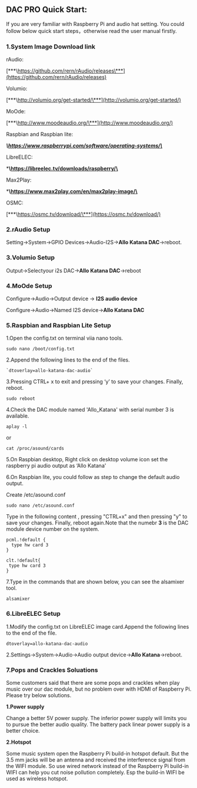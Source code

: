## DAC PRO Quick Start:

If you are very familiar with Raspberry Pi and audio hat setting. You could follow below quick start steps，otherwise read the user manual firstly.



### 1.System Image Download link

rAudio:

[***\https://github.com/rern/rAudio/releases\***](https://github.com/rern/rAudio/releases)

Volumio:

[***\http://volumio.org/get-started/\***](http://volumio.org/get-started/)

MoOde:

 [***\http://www.moodeaudio.org/\***](http://www.moodeaudio.org/)

Raspbian and Raspbian lite:

***\https://www.raspberrypi.com/software/operating-systems/\***

LibreELEC:

***\https://libreelec.tv/downloads/raspberry/\**

Max2Play:

***\https://www.max2play.com/en/max2play-image/\**

OSMC:

[***\https://osmc.tv/download/\***](https://osmc.tv/download/)

### 2.rAudio Setup

Setting→System→GPIO Devices→Audio-I2S→**Allo Katana DAC**→reboot.

### 3.Volumio Setup

Output→Selectyour i2s DAC→**Allo Katana DAC**→reboot

### 4.MoOde Setup

Configure→Audio→Output device → **I2S audio device**

Configure→Audio→Named I2S device→**Allo Katana DAC**

### 5.Raspbian and Raspbian Lite Setup

1.Open  the config.txt on terminal viia nano tools.

```
sudo nano /boot/config.txt
```

2.Append the following lines to the end of the files.

```
`dtoverlay=allo-katana-dac-audio`
```

3.Pressing CTRL+ x to exit and pressing  ‘y’  to save your changes. Finally, reboot.

```
sudo reboot
```

4.Check the DAC module named 'Allo_Katana' with serial number 3 is available. 

```
aplay -l 
```

or

```
cat /proc/asound/cards
```

5.On Raspbian desktop, Right click on desktop volume icon  set the raspberry pi audio output as ‘Allo Katana'

6.On Raspbian lite, you could follow as step to change the default audio output.

Create /etc/asound.conf 

```
sudo nano /etc/asound.conf
```

Type in the following content , pressing "CTRL+x" and then pressing "y" to save  your changes. Finally, reboot again.Note that the numebr **3** is the DAC module device number on the system.

```
pcml.!default {
  type hw card 3
}

clt.!default{
 type hw card 3
}
```

7.Type in the commands that are shown below, you can see the alsamixer tool.

```
alsamixer
```

### 6.LibreELEC Setup                            

1.Modify the config.txt on LibreELEC image card.Append the following lines to the end of the file.

```
dtoverlay=allo-katana-dac-audio
```

2.Settings→System→Audio→Audio output device→**Allo Katana**→reboot.



### 7.Pops and Crackles Soluations

Some customers said that there are some pops and crackles when play music over our dac module, but no problem over with HDMI of Raspberry Pi. Please try below solutions.

**1.Power supply**

Change a better 5V power supply. The inferior power supply will limits you to pursue the better  audio quality. The battery pack linear power supply is a better choice. 

**2.Hotspot**

Some music system open the Raspberry Pi build-in hotspot default. But the 3.5 mm jacks will be an antenna and received the interference signal from the WIFI module. So use wired network instead of the Raspberry Pi build-in WIFI can help you cut noise pollution completely. Esp the build-in WIFI be used as wireless hotspot.